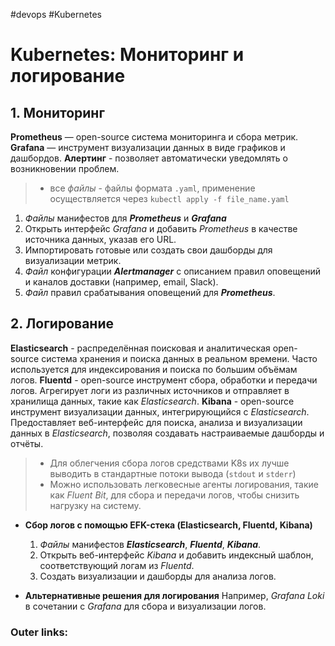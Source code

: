 #devops #Kubernetes 

# Kubernetes: **Мониторинг и логирование** 

## 1. Мониторинг

**Prometheus** — open-source система мониторинга и сбора метрик. 
**Grafana** — инструмент визуализации данных в виде графиков и дашбордов.
**Алертинг** - позволяет автоматически уведомлять о возникновении проблем.

> - все *файлы* - файлы формата `.yaml`, применение осуществляется через `kubectl apply -f file_name.yaml`

1. *Файлы* манифестов для ***Prometheus*** и ***Grafana***
2. Открыть интерфейс *Grafana* и добавить *Prometheus* в качестве источника данных, указав его URL.
3. Импортировать готовые или создать свои дашборды для визуализации метрик.
4. *Файл* конфигурации ***Alertmanager*** с описанием правил оповещений и каналов доставки (например, email, Slack).
5. *Файл* правил срабатывания оповещений для ***Prometheus***.

## 2. Логирование

**Elasticsearch** - распределённая поисковая и аналитическая open-source система хранения и поиска данных в реальном времени. Часто используется для индексирования и поиска по большим объёмам логов.
**Fluentd** - open-source инструмент сбора, обработки и передачи логов. Агрегирует логи из различных источников и отправляет в хранилища данных, такие как *Elasticsearch*.
**Kibana** - open-source инструмент визуализации данных, интегрирующийся с *Elasticsearch*. Предоставляет веб-интерфейс для поиска, анализа и визуализации данных в *Elasticsearch*, позволяя создавать настраиваемые дашборды и отчёты.

> - Для облегчения сбора логов средствами K8s их лучше выводить в стандартные потоки вывода (`stdout` и `stderr`)
> - Можно использовать легковесные агенты логирования, такие как *Fluent Bit*, для сбора и передачи логов, чтобы снизить нагрузку на систему.

- **Сбор логов с помощью EFK-стека (Elasticsearch, Fluentd, Kibana)**
	1. *Файлы* манифестов ***Elasticsearch***, ***Fluentd***, ***Kibana***.
	2. Открыть веб-интерфейс *Kibana* и добавить индексный шаблон, соответствующий логам из *Fluentd*.
	3. Создать визуализации и дашборды для анализа логов.

- **Альтернативные решения для логирования**
	Например, *Grafana Loki* в сочетании с *Grafana* для сбора и визуализации логов.

### Outer links:

